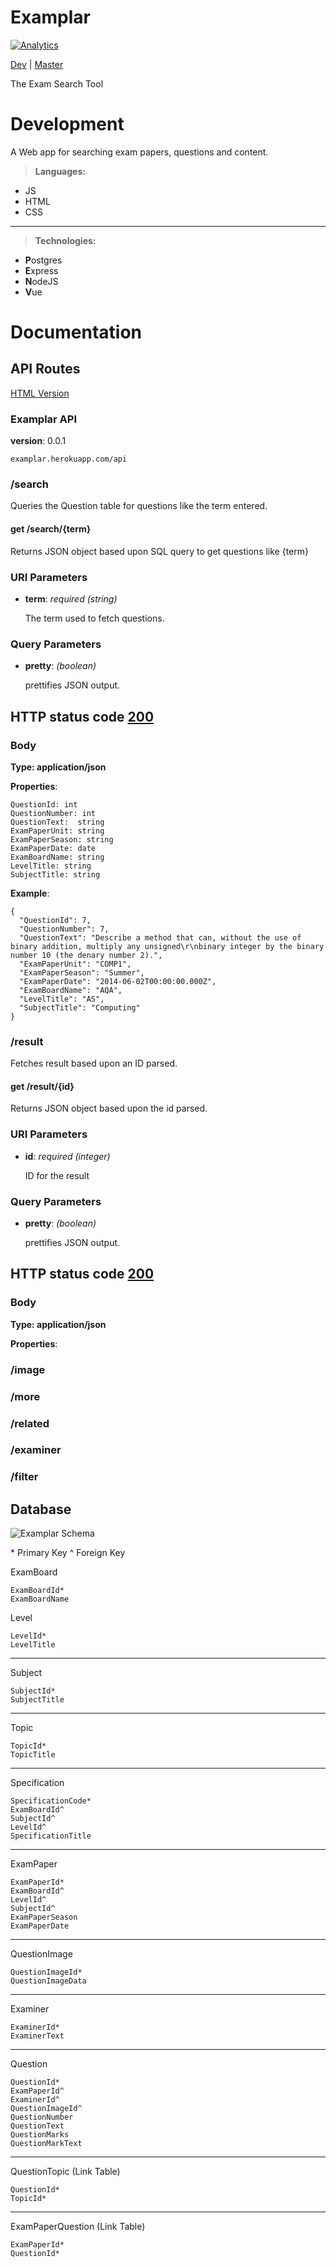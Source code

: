 Examplar
===================
[![Analytics](https://ga-beacon.appspot.com/UA-75651559-2/examplar/readme?pixel)](https://github.com/igrigorik/ga-beacon)

[Dev](https://examplardev.herokuapp.com/) | [Master](https://examplar.herokuapp.com/)


The Exam Search Tool

Development
========================================
A Web app for searching exam papers, questions and content.

> **Languages:**
- JS
- HTML
- CSS

---------

>**Technologies:**
- **P**ostgres
- **E**xpress
- **N**odeJS
- **V**ue



Documentation
========================================
API Routes
----------
[HTML Version](http://www.dual1ty.me/api)

### Examplar API
**version**: 0.0.1

	examplar.herokuapp.com/api

### /search

Queries the Question table for questions like the term entered.

#### get /search/{term}

Returns JSON object based upon SQL query to get questions like {term}

### URI Parameters
-   **term**: *required (string)*

    The term used to fetch questions.

### Query Parameters
-   **pretty**: *(boolean)*

    prettifies JSON output.



HTTP status code [200](http://httpstatus.es/200)
------------------------------------------------

### Body

**Type: application/json**

**Properties**:

    QuestionId: int
    QuestionNumber: int
    QuestionText:  string
    ExamPaperUnit: string
    ExamPaperSeason: string
    ExamPaperDate: date
    ExamBoardName: string
    LevelTitle: string
    SubjectTitle: string

**Example**:

    {
      "QuestionId": 7,
      "QuestionNumber": 7,
      "QuestionText": "Describe a method that can, without the use of binary addition, multiply any unsigned\r\nbinary integer by the binary number 10 (the denary number 2).",
      "ExamPaperUnit": "COMP1",
      "ExamPaperSeason": "Summer",
      "ExamPaperDate": "2014-06-02T00:00:00.000Z",
      "ExamBoardName": "AQA",
      "LevelTitle": "AS",
      "SubjectTitle": "Computing"
    }

### /result

Fetches result based upon an ID parsed.

#### get /result/{id}

Returns JSON object based upon the id parsed.

### URI Parameters
-   **id**: *required (integer)*

    ID for the result

### Query Parameters
-   **pretty**: *(boolean)*

    prettifies JSON output.


HTTP status code [200](http://httpstatus.es/200)
------------------------------------------------

### Body

**Type: application/json**

**Properties**:


### /image

### /more

### /related

### /examiner

### /filter



Database
--------

![Examplar Schema](https://drive.google.com/uc?export=view&id=0B5qG6VoxtoFtRXZGbm8tTjJsMGM)

\* Primary Key
^ Foreign Key

ExamBoard

    ExamBoardId*
    ExamBoardName

Level

    LevelId*
    LevelTitle

--------
Subject

    SubjectId*
    SubjectTitle

--------
Topic

    TopicId*
    TopicTitle

--------
Specification

    SpecificationCode*
    ExamBoardId^
    SubjectId^
    LevelId^
    SpecificationTitle

--------
ExamPaper

    ExamPaperId*
    ExamBoardId^
    LevelId^
    SubjectId^
    ExamPaperSeason
    ExamPaperDate

--------
QuestionImage

    QuestionImageId*
    QuestionImageData

--------
Examiner

    ExaminerId*
    ExaminerText

--------
Question

    QuestionId*
    ExamPaperId^
    ExaminerId^
    QuestionImageId^
    QuestionNumber
    QuestionText
    QuestionMarks
    QuestionMarkText

--------
QuestionTopic (Link Table)

    QuestionId*
    TopicId*

--------
ExamPaperQuestion (Link Table)

    ExamPaperId*
    QuestionId*